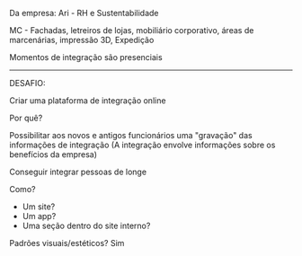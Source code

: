 Da empresa: Ari - RH e Sustentabilidade

MC - Fachadas, letreiros de lojas, mobiliário corporativo, áreas de marcenárias, impressão 3D, Expedição

Momentos de integração são presenciais

------------------------------------------------------------------------------------------------------------------------------------------------------------------

DESAFIO: 

Criar uma plataforma de integração online

Por quê?

Possibilitar aos novos e antigos funcionários uma "gravação" das informações de integração (A integração envolve informações sobre os benefícios da empresa)

Conseguir integrar pessoas de longe

Como?

- Um site?
- Um app?
- Uma seção dentro do site interno?

Padrões visuais/estéticos? Sim